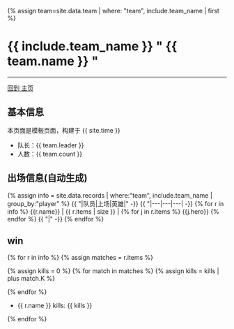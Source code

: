 
{% assign team=site.data.team | where: "team", include.team_name | first %}

# {{ include.team_name }} " {{ team.name }} "
---
[回到 主页](index.html)

## 基本信息
本页面是模板页面，构建于 {{ site.time }}

- 队长：{{ team.leader }}
- 人数：{{ team.count }}

## 出场信息(自动生成)

{% assign info = site.data.records | where:"team", include.team_name | group_by:"player" %}
{{ "|队员|上场|英雄|" -}}
{{ "|---|---|---| -}}
{% for r in info %}
  {{r.name}}  |  {{ r.items | size }} |  {% for j in r.items %}  {{j.hero}}  {% endfor %}  {{ "|" -}}
{% endfor %}

## win
{% for r in info %}
  {% assign matches = r.items %}
  
  {% assign kills = 0 %}
  {% for match in matches %}
      {% assign kills = kills | plus match.K %}
      
      
      
      
  {% endfor %}
  
  - {{ r.name }} kills: {{ kills }} 


{% endfor %}
